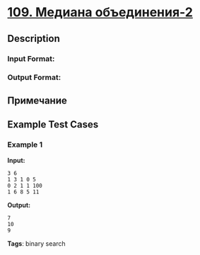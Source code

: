 # [109. Медиана объединения-2](https://coderun.yandex.ru/problem/median-union-2)

## Description

### Input Format:

### Output Format:

## Примечание



## Example Test Cases

### Example 1

**Input:**
```
3 6
1 3 1 0 5
0 2 1 1 100
1 6 8 5 11

```

**Output:**
```
7
10
9

```

**Tags**: binary search

